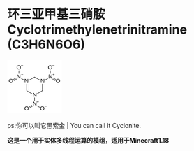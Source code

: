 # 环三亚甲基三硝胺 Cyclotrimethylenetrinitramine (C3H6N6O6)

![Logo](logo.png)

ps:你可以叫它黑索金 | You can call it Cyclonite.

**这是一个用于实体多线程运算的模组，适用于Minecraft1.18**